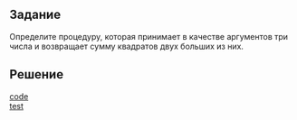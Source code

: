 ## Задание
Определите процедуру, которая принимает в качестве аргументов три числа и возвращает сумму
квадратов двух больших из них.

## Решение
[code](../../src/chapter01/solution2_3.rkt)  
[test](../../test/chapter01/test_3.rkt)
